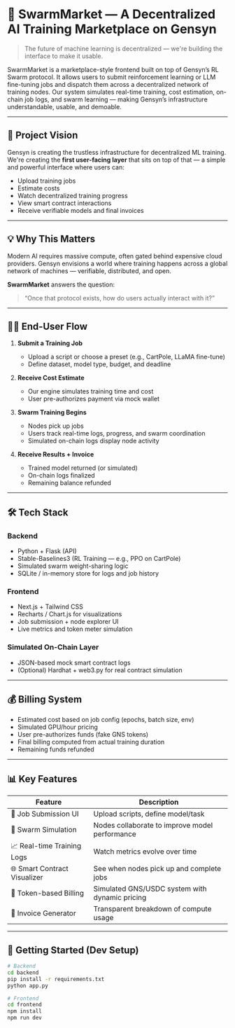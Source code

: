 # 🐝 SwarmMarket — A Decentralized AI Training Marketplace on Gensyn

> The future of machine learning is decentralized — we're building the interface to make it usable.

SwarmMarket is a marketplace-style frontend built on top of Gensyn’s RL Swarm protocol. It allows users to submit reinforcement learning or LLM fine-tuning jobs and dispatch them across a decentralized network of training nodes. Our system simulates real-time training, cost estimation, on-chain job logs, and swarm learning — making Gensyn’s infrastructure understandable, usable, and demoable.

---

## 🔭 Project Vision

Gensyn is creating the trustless infrastructure for decentralized ML training. We're creating the **first user-facing layer** that sits on top of that — a simple and powerful interface where users can:

- Upload training jobs
- Estimate costs
- Watch decentralized training progress
- View smart contract interactions
- Receive verifiable models and final invoices

---

## 💡 Why This Matters

Modern AI requires massive compute, often gated behind expensive cloud providers. Gensyn envisions a world where training happens across a global network of machines — verifiable, distributed, and open.

**SwarmMarket** answers the question:  
> “Once that protocol exists, how do users actually interact with it?”

---

## 🧑‍💻 End-User Flow

1. **Submit a Training Job**
   - Upload a script or choose a preset (e.g., CartPole, LLaMA fine-tune)
   - Define dataset, model type, budget, and deadline

2. **Receive Cost Estimate**
   - Our engine simulates training time and cost
   - User pre-authorizes payment via mock wallet

3. **Swarm Training Begins**
   - Nodes pick up jobs
   - Users track real-time logs, progress, and swarm coordination
   - Simulated on-chain logs display node activity

4. **Receive Results + Invoice**
   - Trained model returned (or simulated)
   - On-chain logs finalized
   - Remaining balance refunded

---

## 🛠️ Tech Stack

### Backend
- Python + Flask (API)
- Stable-Baselines3 (RL Training — e.g., PPO on CartPole)
- Simulated swarm weight-sharing logic
- SQLite / in-memory store for logs and job history

### Frontend
- Next.js + Tailwind CSS
- Recharts / Chart.js for visualizations
- Job submission + node explorer UI
- Live metrics and token meter simulation

### Simulated On-Chain Layer
- JSON-based mock smart contract logs
- (Optional) Hardhat + web3.py for real contract simulation

---

## 💰 Billing System

- Estimated cost based on job config (epochs, batch size, env)
- Simulated GPU/hour pricing
- User pre-authorizes funds (fake GNS tokens)
- Final billing computed from actual training duration
- Remaining funds refunded

---

## 📊 Key Features

| Feature                       | Description                                      |
|-------------------------------|--------------------------------------------------|
| 🧠 Job Submission UI          | Upload scripts, define model/task               |
| 🔁 Swarm Simulation           | Nodes collaborate to improve model performance  |
| 📈 Real-time Training Logs    | Watch metrics evolve over time                  |
| 🌐 Smart Contract Visualizer  | See when nodes pick up and complete jobs        |
| 💸 Token-based Billing        | Simulated GNS/USDC system with dynamic pricing  |
| 🧾 Invoice Generator          | Transparent breakdown of compute usage          |

---

## 🚀 Getting Started (Dev Setup)

```bash
# Backend
cd backend
pip install -r requirements.txt
python app.py

# Frontend
cd frontend
npm install
npm run dev
